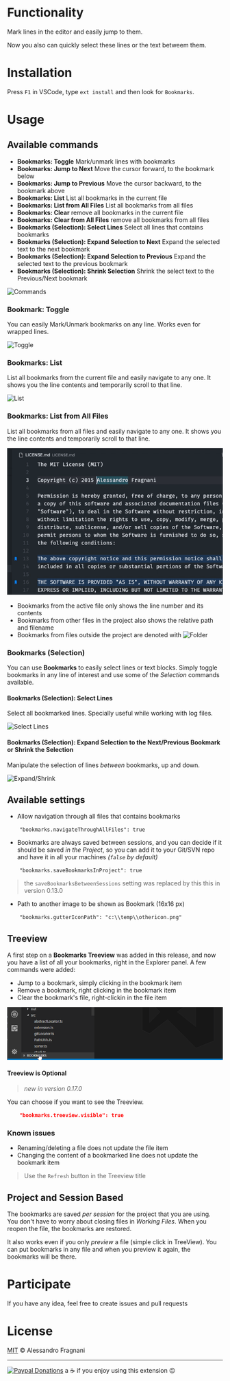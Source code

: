 # Functionality

Mark lines in the editor and easily jump to them. 

Now you also can quickly select these lines or the text betweem them.

# Installation

Press `F1` in VSCode, type `ext install` and then look for `Bookmarks`.

# Usage

## Available commands

* **Bookmarks: Toggle** Mark/unmark lines with bookmarks
* **Bookmarks: Jump to Next** Move the cursor forward, to the bookmark below
* **Bookmarks: Jump to Previous** Move the cursor backward, to the bookmark above
* **Bookmarks: List** List all bookmarks in the current file
* **Bookmarks: List from All Files** List all bookmarks from all files
* **Bookmarks: Clear** remove all bookmarks in the current file
* **Bookmarks: Clear from All Files** remove all bookmarks from all files
* **Bookmarks (Selection): Select Lines** Select all lines that contains bookmarks
* **Bookmarks (Selection): Expand Selection to Next** Expand the selected text to the next bookmark
* **Bookmarks (Selection): Expand Selection to Previous** Expand the selected text to the previous bookmark
* **Bookmarks (Selection): Shrink Selection** Shrink the select text to the Previous/Next bookmark

![Commands](https://github.com/alefragnani/vscode-bookmarks/raw/master/images/bookmarks-commands.png)

### Bookmark: Toggle

You can easily Mark/Unmark bookmarks on any line. Works even for wrapped lines.

![Toggle](https://github.com/alefragnani/vscode-bookmarks/raw/master/images/bookmarks-toggle.png)

### Bookmarks: List

List all bookmarks from the current file and easily navigate to any one. It shows you the line contents and temporarily scroll to that line.

![List](https://github.com/alefragnani/vscode-bookmarks/raw/master/images/bookmarks-list.gif)

### Bookmarks: List from All Files

List all bookmarks from all files and easily navigate to any one. It shows you the line contents and temporarily scroll to that line.

![List](https://github.com/alefragnani/vscode-bookmarks/raw/master/images/bookmarks-list-from-all-files.gif)

* Bookmarks from the active file only shows the line number and its contents
* Bookmarks from other files in the project also shows the relative path and filename
* Bookmarks from files outside the project are denoted with ![Folder](https://github.com/alefragnani/vscode-bookmarks/raw/master/images/bookmarks-folder-icon.png)

### Bookmarks (Selection)

You can use **Bookmarks** to easily select lines or text blocks. Simply toggle bookmarks in any line of interest and use some of the _Selection_ commands available.

#### Bookmarks (Selection): Select Lines

Select all bookmarked lines. Specially useful while working with log files.

![Select Lines](https://github.com/alefragnani/vscode-bookmarks/raw/master/images/bookmarks-selection-select-line.gif)

#### Bookmarks (Selection): Expand Selection to the Next/Previous Bookmark or Shrink the Selection

Manipulate the selection of lines _between_ bookmarks, up and down.

![Expand/Shrink](https://github.com/alefragnani/vscode-bookmarks/raw/master/images/bookmarks-selection-expand-shrink.gif)

## Available settings

* Allow navigation through all files that contains bookmarks
```
    "bookmarks.navigateThroughAllFiles": true
```

* Bookmarks are always saved between sessions, and you can decide if it should be saved _in the Project_, so you can add it to your Git/SVN repo and have it in all your machines _(`false` by default)_
```
    "bookmarks.saveBookmarksInProject": true
```

> the `saveBookmarksBetweenSessions` setting was replaced by this this in version 0.13.0

* Path to another image to be shown as Bookmark (16x16 px)
```
    "bookmarks.gutterIconPath": "c:\\temp\\othericon.png"
```

## Treeview

A first step on a **Bookmarks Treeview** was added in this release, and now you have a list of all your bookmarks, right in the Explorer panel. A few commands were added:
* Jump to a bookmark, simply clicking in the bookmark item
* Remove a bookmark, right clicking in the bookmark item
* Clear the bookmark's file, right-clickin in the file item

![Treeview](https://github.com/alefragnani/vscode-bookmarks/raw/master/images/vscode-bookmarks-treeview-preview.gif)

#### Treeview is Optional

> _new in version 0.17.0_

You can choose if you want to see the Treeview.

```json 
    "bookmarks.treeview.visible": true
```

### Known issues

* Renaming/deleting a file does not update the file item
* Changing the content of a bookmarked line does not update the bookmark item 

> Use the `Refresh` button in the Treeview title

## Project and Session Based

The bookmarks are saved _per session_ for the project that you are using. You don't have to worry about closing files in _Working Files_. When you reopen the file, the bookmarks are restored.

It also works even if you only _preview_ a file (simple click in TreeView). You can put bookmarks in any file and when you preview it again, the bookmarks will be there.

# Participate

If you have any idea, feel free to create issues and pull requests

# License

[MIT](https://github.com/alefragnani/vscode-bookmarks/blob/master/LICENSE.md) &copy; Alessandro Fragnani

---

[![Paypal Donations](https://www.paypalobjects.com/en_US/i/btn/btn_donate_SM.gif)](https://www.paypal.com/cgi-bin/webscr?cmd=_donations&business=EP57F3B6FXKTU&lc=US&item_name=Alessandro%20Fragnani&item_number=vscode%20extensions&currency_code=USD&bn=PP%2dDonationsBF%3abtn_donate_SM%2egif%3aNonHosted) a :coffee: if you enjoy using this extension :wink:
